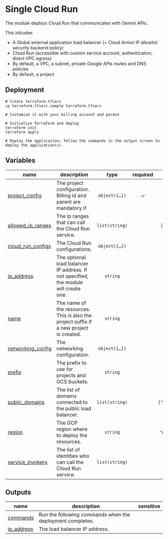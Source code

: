 # Single Cloud Run

The module deploys Cloud Run that communicates with Gemini APIs.

This inlcudes

- A Global external application load balancer (+ Cloud Armor IP allowlist security backend policy)
- Cloud Run (accessible with custom service account, authentication, direct VPC egress)
- By default, a VPC, a subnet, private Google APIs routes and DNS policies
- By default, a project

## Deployment

```shell
# Create terraform.tfvars
cp terraform.tfvars.sample terraform.tfvars

# Customize it with your billing account and parent

# Initialize Terraform and deploy
terraform init
terraform apply

# Deploy the applicaiton: follow the commands in the output screen to deploy the application(s).
```
<!-- BEGIN TFDOC -->
## Variables

| name | description | type | required | default |
|---|---|:---:|:---:|:---:|
| [project_config](variables.tf#L64) | The project configuration. Billing id and parent are mandatory if  | <code title="object&#40;&#123;&#10;  billing_account_id &#61; optional&#40;string&#41;     &#35; if create or control equals true&#10;  control            &#61; optional&#40;bool, true&#41; &#35; control an existing project&#10;  create             &#61; optional&#40;bool, true&#41; &#35; create and control project&#10;  parent             &#61; optional&#40;string&#41;     &#35; if control equals true&#10;&#125;&#41;">object&#40;&#123;&#8230;&#125;&#41;</code> | ✓ |  |
| [allowed_ip_ranges](variables.tf#L15) | The ip ranges that can call the Cloud Run service. | <code>list&#40;string&#41;</code> |  | <code>&#91;&#34;0.0.0.0&#47;0&#34;&#93;</code> |
| [cloud_run_configs](variables.tf#L22) | The Cloud Run configurations. | <code title="object&#40;&#123;&#10;  containers &#61; optional&#40;map&#40;any&#41;, &#123;&#10;    hello &#61; &#123;&#10;      image &#61; &#34;us-docker.pkg.dev&#47;cloudrun&#47;container&#47;hello&#34;&#10;    &#125;&#10;  &#125;&#41;&#10;  deletion_protection &#61; optional&#40;bool, true&#41;&#10;  ingress             &#61; optional&#40;string, &#34;INGRESS_TRAFFIC_INTERNAL_LOAD_BALANCER&#34;&#41;&#10;  max_instance_count  &#61; optional&#40;number, 3&#41;&#10;  vpc_access_egress   &#61; optional&#40;string, &#34;ALL_TRAFFIC&#34;&#41;&#10;  vpc_access_tags     &#61; optional&#40;list&#40;string&#41;, &#91;&#93;&#41;&#10;&#125;&#41;">object&#40;&#123;&#8230;&#125;&#41;</code> |  | <code>&#123;&#125;</code> |
| [ip_address](variables.tf#L40) | The optional load balancer IP address. If not specified, the module will create one. | <code>string</code> |  | <code>null</code> |
| [name](variables.tf#L46) | The name of the resources. This is also the project suffix if a new project is created. | <code>string</code> |  | <code>&#34;gf-srun-0&#34;</code> |
| [networking_config](variables.tf#L52) | The networking configuration. | <code title="object&#40;&#123;&#10;  create      &#61; optional&#40;bool, true&#41;&#10;  subnet_cidr &#61; optional&#40;string, &#34;10.0.0.0&#47;24&#34;&#41;&#10;  subnet_id   &#61; optional&#40;string, &#34;sub-0&#34;&#41;&#10;  vpc_id      &#61; optional&#40;string, &#34;net-0&#34;&#41;&#10;&#125;&#41;">object&#40;&#123;&#8230;&#125;&#41;</code> |  | <code>&#123;&#125;</code> |
| [prefix](variables.tf#L81) | The prefix to use for projects and GCS buckets. | <code>string</code> |  | <code>null</code> |
| [public_domains](variables.tf#L87) | The list of domains connected to the public load balancer. | <code>list&#40;string&#41;</code> |  | <code>&#91;&#34;example.com&#34;&#93;</code> |
| [region](variables.tf#L94) | The GCP region where to deploy the resources. | <code>string</code> |  | <code>&#34;europe-west1&#34;</code> |
| [service_invokers](variables.tf#L101) | The list of identities who can call the Cloud Run service. | <code>list&#40;string&#41;</code> |  | <code>&#91;&#93;</code> |

## Outputs

| name | description | sensitive |
|---|---|:---:|
| [commands](outputs.tf#L15) | Run the following commands when the deployment completes. |  |
| [ip_address](outputs.tf#L20) | The load balancer IP address. |  |
<!-- END TFDOC -->
